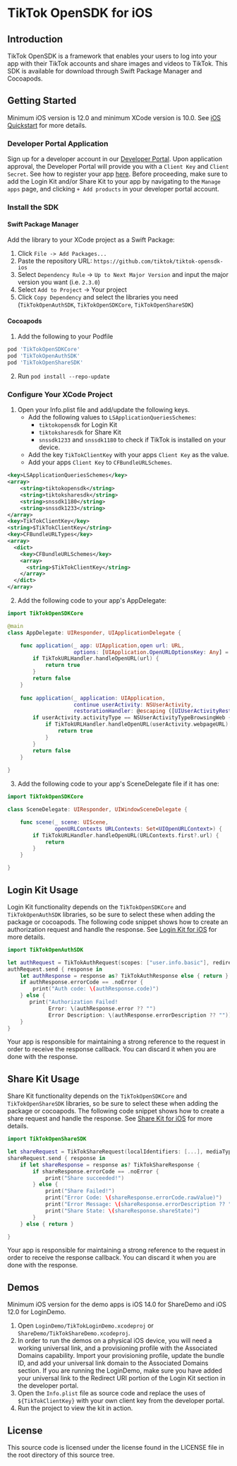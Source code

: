 # TikTok OpenSDK for iOS

## Introduction

TikTok OpenSDK is a framework that enables your users to log into your app with their TikTok accounts and share images and videos to TikTok. This SDK is available for download through Swift Package Manager and Cocoapods.

## Getting Started

Minimum iOS version is 12.0 and minimum XCode version is 10.0. See [iOS Quickstart](https://developers.tiktok.com/doc/mobile-sdk-ios-quickstart/) for more details.

### Developer Portal Application

Sign up for a developer account in our [Developer Portal](https://developers.tiktok.com/login/). Upon application approval, the Developer Portal will provide you with a `Client Key` and `Client Secret`. See how to register your app [here](https://developers.tiktok.com/doc/getting-started-create-an-app/). Before proceeding, make sure to add the Login Kit and/or Share Kit to your app by navigating to the `Manage apps` page, and clicking `+ Add products` in your developer portal account.

### Install the SDK

#### Swift Package Manager

Add the library to your XCode project as a Swift Package:

1. Click `File -> Add Packages...`
2. Paste the repository URL: `https://github.com/tiktok/tiktok-opensdk-ios`
3. Select `Dependency Rule` -> `Up to Next Major Version` and input the major version you want (i.e. `2.3.0`)
4. Select `Add to Project` -> Your project
5. Click `Copy Dependency` and select the libraries you need (`TikTokOpenAuthSDK`, `TikTokOpenSDKCore`, `TikTokOpenShareSDK`)

#### Cocoapods

1. Add the following to your Podfile
```ruby
pod 'TikTokOpenSDKCore'
pod 'TikTokOpenAuthSDK'
pod 'TikTokOpenShareSDK'
```
2. Run `pod install --repo-update`

### Configure Your XCode Project

1. Open your Info.plist file and add/update the following keys.
    - Add the following values to `LSApplicationQueriesSchemes`:
        - `tiktokopensdk` for Login Kit
        - `tiktoksharesdk` for Share Kit
        - `snssdk1233` and `snssdk1180` to check if TikTok is installed on your device.
    - Add the key `TikTokClientKey` with your apps `Client Key` as the value.
    - Add your apps `Client Key` to `CFBundleURLSchemes`.
```xml
<key>LSApplicationQueriesSchemes</key>
<array>
    <string>tiktokopensdk</string>
    <string>tiktoksharesdk</string>
    <string>snssdk1180</string>
    <string>snssdk1233</string>
</array>
<key>TikTokClientKey</key>
<string>$TikTokClientKey</string>
<key>CFBundleURLTypes</key>
<array>
  <dict>
    <key>CFBundleURLSchemes</key>
    <array>
      <string>$TikTokClientKey</string>
    </array>
  </dict>
</array>
```
2. Add the following code to your app's AppDelegate:
```swift
import TikTokOpenSDKCore

@main
class AppDelegate: UIResponder, UIApplicationDelegate {

    func application(_ app: UIApplication,open url: URL, 
                     options: [UIApplication.OpenURLOptionsKey: Any] = [:]) -> Bool {
        if TikTokURLHandler.handleOpenURL(url) {
            return true
        }
        return false
    }
        
    func application(_ application: UIApplication, 
                     continue userActivity: NSUserActivity, 
                     restorationHandler: @escaping ([UIUserActivityRestoring]?) -> Void) -> Bool {
        if userActivity.activityType == NSUserActivityTypeBrowsingWeb {
            if TikTokURLHandler.handleOpenURL(userActivity.webpageURL) {
                return true
            }
        }
        return false
    }
    
}
```
3. Add the following code to your app's SceneDelegate file if it has one:
```swift
import TikTokOpenSDKCore

class SceneDelegate: UIResponder, UIWindowSceneDelegate {

    func scene(_ scene: UIScene, 
               openURLContexts URLContexts: Set<UIOpenURLContext>) {
        if TikTokURLHandler.handleOpenURL(URLContexts.first?.url) {
            return
        }
    }

}
```

## Login Kit Usage

Login Kit functionality depends on the `TikTokOpenSDKCore` and `TikTokOpenAuthSDK` libraries, so be sure to select these when adding the package or cocoapods. The following code snippet shows how to create an authorization request and handle the response. See [Login Kit for iOS](https://developers.tiktok.com/doc/login-kit-ios-quickstart/) for more details.
```swift
import TikTokOpenAuthSDK

let authRequest = TikTokAuthRequest(scopes: ["user.info.basic"], redirectURI: "https://www.example.com/path")
authRequest.send { response in
    let authResponse = response as? TikTokAuthResponse else { return }
    if authResponse.errorCode == .noError {
        print("Auth code: \(authResponse.code)")
    } else {
       print("Authorization Failed! 
             Error: \(authResponse.error ?? "") 
             Error Description: \(authResponse.errorDescription ?? ""))
    }
}
```
Your app is responsible for maintaining a strong reference to the request in order to receive the response callback. You can discard it when you are done with the response.

## Share Kit Usage

Share Kit functionality depends on the `TikTokOpenSDKCore` and `TikTokOpenShareSDK` libraries, so be sure to select these when adding the package or cocoapods. The following code snippet shows how to create a share request and handle the response. See [Share Kit for iOS](https://developers.tiktok.com/doc/share-kit-ios-quickstart-v2/) for more details.
```swift
import TikTokOpenShareSDK

let shareRequest = TikTokShareRequest(localIdentifiers: [...], mediaType: .video, redirectURI: "https://www.example.com/path")
shareRequest.send { response in
    if let shareResponse = response as? TikTokShareResponse {
        if shareResponse.errorCode == .noError {
            print("Share succeeded!")
        } else {
            print("Share Failed!")
            print("Error Code: \(shareResponse.errorCode.rawValue)")
            print("Error Message: \(shareResponse.errorDescription ?? "")")
            print("Share State: \(shareResponse.shareState)")
        }
    } else { return }

}
```
Your app is responsible for maintaining a strong reference to the request in order to receive the response callback. You can discard it when you are done with the response.

## Demos

Minimum iOS version for the demo apps is iOS 14.0 for ShareDemo and iOS 12.0 for LoginDemo.

1. Open `LoginDemo/TikTokLoginDemo.xcodeproj` or `ShareDemo/TikTokShareDemo.xcodeproj`.
2. In order to run the demos on a physical iOS device, you will need a working universal link, and a provisioning profile with the Associated Domains capability. Import your provisioning profile, update the bundle ID, and add your universal link domain to the Associated Domains section. If you are running the LoginDemo, make sure you have added your universal link to the Redirect URI portion of the Login Kit section in the developer portal.
3. Open the `Info.plist` file as source code and replace the uses of `${TikTokClientKey}` with your own client key from the developer portal. 
4. Run the project to view the kit in action.

## License

This source code is licensed under the license found in the LICENSE file in the root directory of this source tree.
